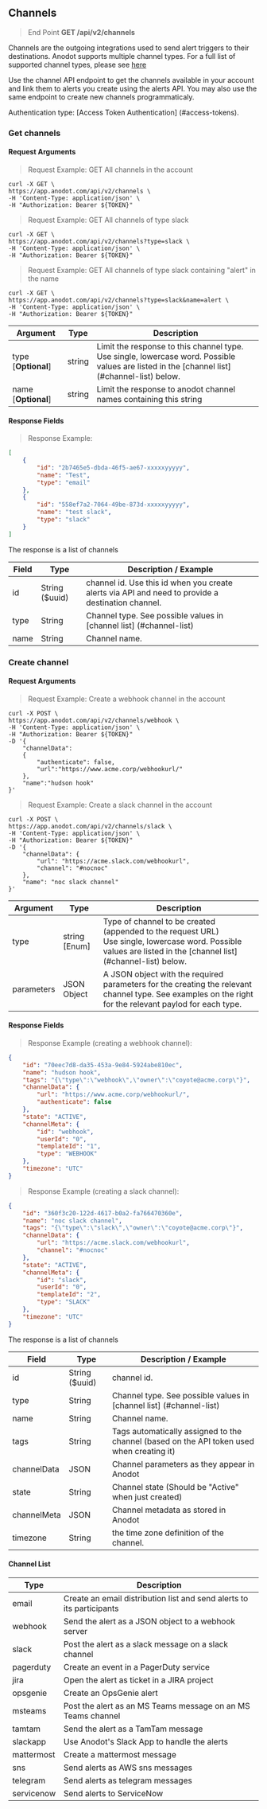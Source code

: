 ## Channels

> End Point **GET /api/v2/channels**

Channels are the outgoing integrations used to send alert triggers to their destinations.
Anodot supports multiple channel types. For a full list of supported channel types, please see <a href='https://support.anodot.com/hc/en-us/articles/207168999-Managing-Alert-Channels'>here</a>

Use the channel API endpoint to get the channels available in your account and link them to alerts you create using the alerts API. You may also use the same endpoint to create new channels programmaticaly. 

Authentication type: [Access Token Authentication] (#access-tokens).

### Get channels

#### Request Arguments

> Request Example: GET All channels in the account

```shell
curl -X GET \
https://app.anodot.com/api/v2/channels \
-H 'Content-Type: application/json' \
-H "Authorization: Bearer ${TOKEN}"
```

> Request Example: GET All channels of type slack

```shell
curl -X GET \
https://app.anodot.com/api/v2/channels?type=slack \
-H 'Content-Type: application/json' \
-H "Authorization: Bearer ${TOKEN}"
```

> Request Example: GET All channels of type slack containing "alert" in the name

```shell
curl -X GET \
https://app.anodot.com/api/v2/channels?type=slack&name=alert \
-H 'Content-Type: application/json' \
-H "Authorization: Bearer ${TOKEN}"
```

Argument | Type | Description
---------|------|------------
type [**Optional**] | string | Limit the response to this channel type.<br/>Use single, lowercase word. Possible values are listed in the [channel list] (#channel-list) below.
name [**Optional**] | string | Limit the response to anodot channel names containing this string

#### Response Fields

> Response Example:

```json
[
    {
        "id": "2b7465e5-dbda-46f5-ae67-xxxxxyyyyy",
        "name": "Test",
        "type": "email"
    },
    {
        "id": "558ef7a2-7064-49be-873d-xxxxxyyyyy",
        "name": "test slack",
        "type": "slack"
    }
] 
```

The response is a list of channels

Field | Type | Description / Example
-|-|-
id | String ($uuid) | channel id. Use this id when you create alerts via API and need to provide a destination channel.
type | String | Channel type. See possible values in [channel list] (#channel-list)
name | String | Channel name.

### Create channel

#### Request Arguments

> Request Example: Create a webhook channel in the account

```shell
curl -X POST \
https://app.anodot.com/api/v2/channels/webhook \
-H 'Content-Type: application/json' \
-H "Authorization: Bearer ${TOKEN}"
-D '{
    "channelData":
    {
        "authenticate": false,
        "url":"https://www.acme.corp/webhookurl/"
    },
    "name":"hudson hook"
}'
```

> Request Example: Create a slack channel in the account 

```shell
curl -X POST \
https://app.anodot.com/api/v2/channels/slack \
-H 'Content-Type: application/json' \
-H "Authorization: Bearer ${TOKEN}"
-D '{
    "channelData": {
        "url": "https://acme.slack.com/webhookurl",
        "channel": "#nocnoc"
    },
    "name": "noc slack channel"
}'
```

Argument | Type | Description
---------|------|------------
type | string [Enum] | Type of channel to be created (appended to the request URL)<br/>Use single, lowercase word. Possible values are listed in the [channel list] (#channel-list) below.
parameters  | JSON Object | A JSON object with the required parameters for the creating the relevant channel type. See examples on the right for the relevant paylod for each type. 

#### Response Fields

> Response Example (creating a webhook channel):

```json
{
    "id": "70eec7d8-da35-453a-9e84-5924abe810ec",
    "name": "hudson hook",
    "tags": "{\"type\":\"webhook\",\"owner\":\"coyote@acme.corp\"}",
    "channelData": {
        "url": "https://www.acme.corp/webhookurl/",
        "authenticate": false
    },
    "state": "ACTIVE",
    "channelMeta": {
        "id": "webhook",
        "userId": "0",
        "templateId": "1",
        "type": "WEBHOOK"
    },
    "timezone": "UTC"
}
```

> Response Example (creating a slack channel):

```json
{
    "id": "360f3c20-122d-4617-b0a2-fa766470360e",
    "name": "noc slack channel",
    "tags": "{\"type\":\"slack\",\"owner\":\"coyote@acme.corp\"}",
    "channelData": {
        "url": "https://acme.slack.com/webhookurl",
        "channel": "#nocnoc"
    },
    "state": "ACTIVE",
    "channelMeta": {
        "id": "slack",
        "userId": "0",
        "templateId": "2",
        "type": "SLACK"
    },
    "timezone": "UTC"
}
```

The response is a list of channels

Field | Type | Description / Example
-|-|-
id | String ($uuid) | channel id. 
type | String | Channel type. See possible values in [channel list] (#channel-list)
name | String | Channel name.
tags | String | Tags automatically assigned to the channel (based on the API token used when creating it)
channelData | JSON | Channel parameters as they appear in Anodot
state | String| Channel state (Should be "Active" when just created)
channelMeta | JSON | Channel metadata as stored in Anodot
timezone | String | the time zone definition of the channel.

#### Channel List

Type | Description
-----| -----------
email | Create an email distribution list and send alerts to its participants
webhook | Send the alert as a JSON object to a webhook server
slack | Post the alert as a slack message on a slack channel
pagerduty | Create an event in a PagerDuty service
jira | Open the alert as ticket in a JIRA project
opsgenie | Create an OpsGenie alert
msteams | Post the alert as an MS Teams message on an MS Teams channel
tamtam | Send the alert as a TamTam message
slackapp | Use Anodot's Slack App to handle the alerts
mattermost | Create a mattermost message
sns | Send alerts as AWS sns messages
telegram | Send alerts as telegram messages
servicenow | Send alerts to ServiceNow

